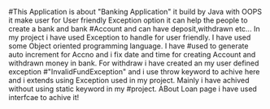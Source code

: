 #This Application is about "Banking Application" it build by Java with OOPS it make user for User friendly Exception option it can help the people to create a bank and bank #Account and can have deposit,withdrawn etc... In my project i have used Exception to handle for user friendly. I have used some Object oriented programming language. I have #used to generate auto increment for Accno and i fix date and time for creating Account and withdrawn money in bank. For withdraw i have created an my user defined exception #"InvalidFundException" and i use throw keyword to achive here and i extends using Exception used in my project. Mainly i have achived without using static keyword in my #project. ABout Loan page i have used interfcae to achive it!

